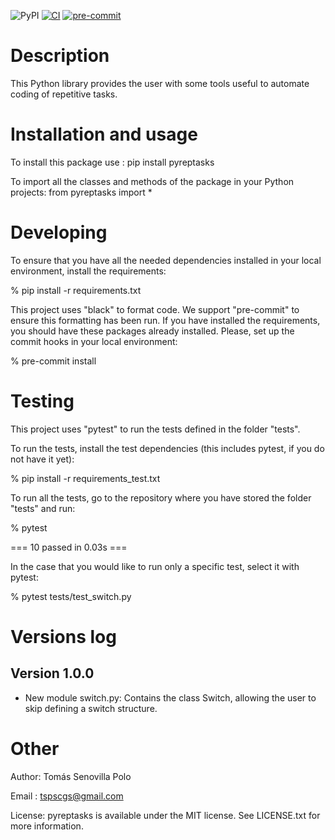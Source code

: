 ![PyPI](https://img.shields.io/pypi/v/pyreptasks)
[![CI](https://github.com/tsenovilla/pyreptasks/actions/workflows/ci.yaml/badge.svg)](https://github.com/tsenovilla/pyreptasks/actions/workflows/ci.yaml)
[![pre-commit](https://github.com/tsenovilla/pyreptasks/actions/workflows/pre-commit.yaml/badge.svg)](https://github.com/tsenovilla/pyreptasks/actions/workflows/pre-commit.yaml)


Description
===========

This Python library provides the user with some tools useful to automate coding of repetitive tasks.

Installation and usage
======================

To install this package use : pip install pyreptasks

To import all the classes and methods of the package in your Python projects: from pyreptasks import *

Developing
==========

To ensure that you have all the needed dependencies installed in your local environment, install the requirements:

% pip install -r requirements.txt

This project uses "black" to format code. We support "pre-commit" to ensure this formatting has been run. If you have installed the requirements, you should have these packages already installed. Please, set up the commit hooks in your local environment:

% pre-commit install

Testing
=======

This project uses "pytest" to run the tests defined in the folder "tests". 

To run the tests, install the test dependencies (this includes pytest, if you do not have it yet):

% pip install -r requirements_test.txt

To run all the tests, go to the repository where you have stored the folder "tests" and run:

% pytest

   === 10 passed in 0.03s ===

In the case that you would like to run only a specific test, select it with pytest:

% pytest tests/test_switch.py

Versions log
============

Version 1.0.0
-------------

- New module switch.py: Contains the class Switch, allowing the user to skip defining a switch structure.


Other
=====

Author: Tomás Senovilla Polo

Email : tspscgs@gmail.com

License: pyreptasks is available under the MIT license. See LICENSE.txt for more information.
